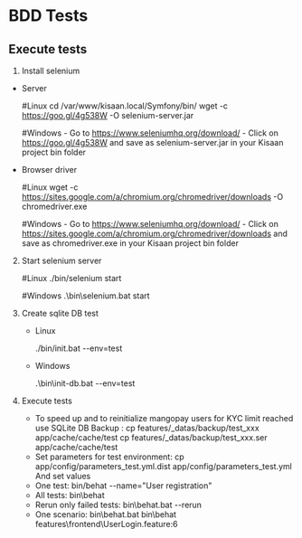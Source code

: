 # BDD Tests

##  Execute tests

1. Install selenium

- Server

        
    #Linux
        cd /var/www/kisaan.local/Symfony/bin/
        wget -c https://goo.gl/4g538W -O selenium-server.jar
            
    #Windows
        - Go to https://www.seleniumhq.org/download/
        - Click on https://goo.gl/4g538W and save as selenium-server.jar in your Kisaan project bin folder
        
- Browser driver

    
    #Linux
        wget -c https://sites.google.com/a/chromium.org/chromedriver/downloads -O chromedriver.exe
    
    #Windows
            - Go to https://www.seleniumhq.org/download/
            - Click on https://sites.google.com/a/chromium.org/chromedriver/downloads and save as chromedriver.exe in your Kisaan project bin folder


2. Start selenium server


    #Linux 
    ./bin/selenium start
        
    #Windows
    .\bin\selenium.bat start
        

3. Create sqlite DB test

    - Linux
    
        ./bin/init.bat --env=test
        
    - Windows
    
        .\bin\init-db.bat --env=test
    
    
4. Execute tests
    - To speed up and to reinitialize mangopay users for KYC limit reached use SQLite DB Backup :
        cp features/_datas/backup/test_xxx      app/cache/cache/test
        cp features/_datas/backup/test_xxx.ser      app/cache/cache/test
    - Set parameters for test environment:
        cp app/config/parameters_test.yml.dist app/config/parameters_test.yml
        And set values
    - One test:
        bin/behat --name="User registration"
    - All tests:
        bin\behat
    - Rerun only failed tests:
        bin\behat.bat --rerun
    - One scenario:
       bin\behat.bat bin\behat features\frontend\UserLogin.feature:6